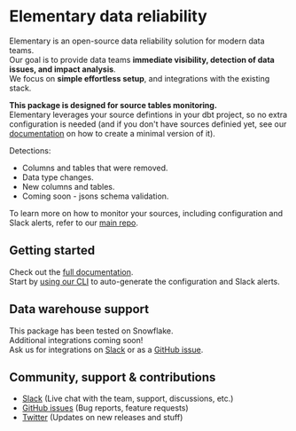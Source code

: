 # Elementary data reliability
Elementary is an open-source data reliability solution for modern data teams.\
Our goal is to provide data teams **immediate visibility, detection of data issues, and impact analysis**.\
We focus on **simple effortless setup**, and integrations with the existing stack. 

**This package is designed for source tables monitoring.**\
Elementary leverages your source defintions in your dbt project, so no extra configuration is needed (and if you don't have sources definied yet, see our [documentation](https://docs.elementary-data.com/) on how to create a minimal version of it).

Detections:
- Columns and tables that were removed.
- Data type changes.
- New columns and tables.
- Coming soon - jsons schema validation.

To learn more on how to monitor your sources, including configuration and Slack alerts, refer to our [main repo](https://github.com/elementary-data/elementary-lineage). 

## Getting started
Check out the [full documentation](https://docs.elementary-data.com/). \
Start by [using our CLI](https://github.com/elementary-data/elementary-lineage) to auto-generate the configuration and Slack alerts.

## Data warehouse support
This package has been tested on Snowflake.\
Additional integrations coming soon!\
Ask us for integrations on [Slack](https://join.slack.com/t/elementary-community/shared_invite/zt-uehfrq2f-zXeVTtXrjYRbdE_V6xq4Rg) or as a [GitHub issue](https://github.com/elementary-data/elementary-lineage/issues/new).


## Community, support & contributions
* [Slack](https://join.slack.com/t/elementary-community/shared_invite/zt-uehfrq2f-zXeVTtXrjYRbdE_V6xq4Rg) \(Live chat with the team, support, discussions, etc.\)
* [GitHub issues](https://github.com/elementary-data/elementary-lineage/issues) \(Bug reports, feature requests)
* [Twitter](https://twitter.com/ElementaryData) \(Updates on new releases and stuff)

